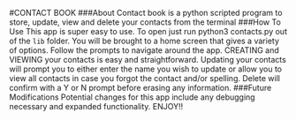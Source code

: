 #CONTACT BOOK
###About
Contact book is a python scripted program to store, update, view and delete your contacts from the terminal
###How To Use
This app is super easy to use.  To open just run python3 contacts.py out of the `lib` folder.  You will be brought to a home screen that gives a variety of options.  Follow the prompts to navigate around the app.  CREATING and VIEWING your contacts is easy and straightforward.  Updating your contacts will prompt you to either enter the name you wish to update or allow you to view all contacts in case you forgot the contact and/or spelling.  Delete will confirm with a Y or N prompt before erasing any information.
###Future Modifications
Potential changes for this app include any debugging necessary and expanded functionality.  ENJOY!!